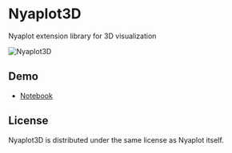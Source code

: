 # Nyaplot3D

Nyaplot extension library for 3D visualization

![Nyaplot3D](https://dl.dropboxusercontent.com/u/47978121/gsoc/nyaplot3d_top.png)

## Demo

+ [Notebook](http://nbviewer.ipython.org/github/domitry/nyaplot/blob/master/examples/notebook/3DPlot.ipynb)

## License

Nyaplot3D is distributed under the same license as Nyaplot itself.
